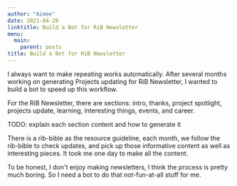 ```yaml
---
author: "Aimee"
date: 2021-04-20
linktitle: Build a Bot for RiB Newsletter
menu:
  main:
    parent: posts
title: Build a Bot for RiB Newsletter
---
```


I always want to make repeating works automatically. After several months working on generating Projects updating for RiB Newsletter, I wanted to build a bot to speed up this workflow.

For the RiB Newsletter, there are sections: intro, thanks, project spotlight, projects update, learning, interesting things, events, and career.

TODO: explain each section content and how to generate it

There is a rib-bible as the resource guideline, each month, we follow the rib-bible to check updates, and pick up those informative content as well as interesting pieces. It took me one day to make all the content.

To be honest, I don't enjoy making newsletters, I think the process is pretty much boring. So I need a bot to do that not-fun-at-all stuff for me.
